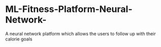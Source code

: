 # ML-Fitness-Platform-Neural-Network-
A neural network platform which allows the users to follow up with their calorie goals
